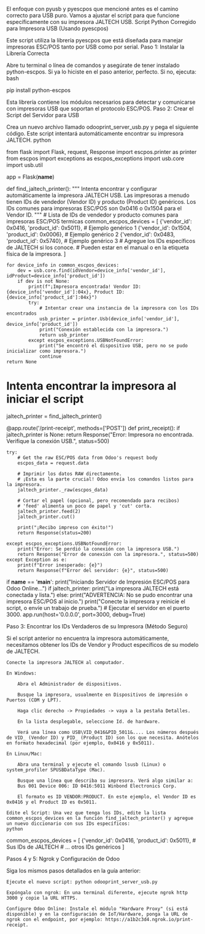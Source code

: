 El enfoque con pyusb y pyescpos que mencioné antes es el camino correcto para USB puro. Vamos a ajustar el script para que funcione específicamente con su impresora JALTECH USB.
Script Python Corregido para Impresora USB (Usando pyescpos)

Este script utiliza la librería pyescpos que está diseñada para manejar impresoras ESC/POS tanto por USB como por serial.
Paso 1: Instalar la Librería Correcta

Abre tu terminal o línea de comandos y asegúrate de tener instalado python-escpos. Si ya lo hiciste en el paso anterior, perfecto. Si no, ejecuta:
bash

pip install python-escpos

Esta librería contiene los módulos necesarios para detectar y comunicarse con impresoras USB que soportan el protocolo ESC/POS.
Paso 2: Crear el Script del Servidor para USB

Crea un nuevo archivo llamado odooprint_server_usb.py y pega el siguiente código. Este script intentará automáticamente encontrar su impresora JALTECH.
python

from flask import Flask, request, Response
import escpos.printer as printer
from escpos import exceptions as escpos_exceptions
import usb.core
import usb.util

app = Flask(__name__)

def find_jaltech_printer():
    """
    Intenta encontrar y configurar automáticamente la impresora JALTECH USB.
    Las impresoras a menudo tienen IDs de vendedor (Vendor ID) y producto (Product ID) genéricos.
    Los IDs comunes para impresoras ESC/POS son 0x0416 o 0x1504 para el Vendor ID.
    """
    # Lista de IDs de vendedor y producto comunes para impresoras ESC/POS termicas
    common_escpos_devices = [
        {'vendor_id': 0x0416, 'product_id': 0x5011},  # Ejemplo genérico 1
        {'vendor_id': 0x1504, 'product_id': 0x0006},  # Ejemplo genérico 2
        {'vendor_id': 0x0483, 'product_id': 0x5740},  # Ejemplo genérico 3
        # Agregue los IDs específicos de JALTECH si los conoce. 
        # Pueden estar en el manual o en la etiqueta física de la impresora.
    ]
    
    for device_info in common_escpos_devices:
        dev = usb.core.find(idVendor=device_info['vendor_id'], idProduct=device_info['product_id'])
        if dev is not None:
            print(f"¡Impresora encontrada! Vendor ID: {device_info['vendor_id']:04x}, Product ID: {device_info['product_id']:04x}")
            try:
                # Intentar crear una instancia de la impresora con los IDs encontrados
                usb_printer = printer.Usb(device_info['vendor_id'], device_info['product_id'])
                print("Conexión establecida con la impresora.")
                return usb_printer
            except escpos_exceptions.USBNotFoundError:
                print("Se encontró el dispositivo USB, pero no se pudo inicializar como impresora.")
                continue
    return None

# Intenta encontrar la impresora al iniciar el script
jaltech_printer = find_jaltech_printer()

@app.route('/print-receipt', methods=['POST'])
def print_receipt():
    if jaltech_printer is None:
        return Response("Error: Impresora no encontrada. Verifique la conexión USB.", status=500)
    
    try:
        # Get the raw ESC/POS data from Odoo's request body
        escpos_data = request.data
        
        # Imprimir los datos RAW directamente.
        # ¡Esta es la parte crucial! Odoo envía los comandos listos para la impresora.
        jaltech_printer._raw(escpos_data)
        
        # Cortar el papel (opcional, pero recomendado para recibos)
        # 'feed' alimenta un poco de papel y 'cut' corta.
        jaltech_printer.feed(2)
        jaltech_printer.cut()
        
        print("¡Recibo impreso con éxito!")
        return Response(status=200)
    
    except escpos_exceptions.USBNotFoundError:
        print("Error: Se perdió la conexión con la impresora USB.")
        return Response("Error de conexión con la impresora.", status=500)
    except Exception as e:
        print(f"Error inesperado: {e}")
        return Response(f"Error del servidor: {e}", status=500)

if __name__ == '__main__':
    print("Iniciando Servidor de Impresión ESC/POS para Odoo Online...")
    if jaltech_printer:
        print("La impresora JALTECH está conectada y lista.")
    else:
        print("ADVERTENCIA: No se pudo encontrar una impresora ESC/POS al inicio.")
        print("Conecte la impresora y reinicie el script, o envíe un trabajo de prueba.")
    # Ejecutar el servidor en el puerto 3000.
    app.run(host='0.0.0.0', port=3000, debug=True)

Paso 3: Encontrar los IDs Verdaderos de su Impresora (Método Seguro)

Si el script anterior no encuentra la impresora automáticamente, necesitamos obtener los IDs de Vendor y Product específicos de su modelo de JALTECH.

    Conecte la impresora JALTECH al computador.

    En Windows:

        Abra el Administrador de dispositivos.

        Busque la impresora, usualmente en Dispositivos de impresión o Puertos (COM y LPT).

        Haga clic derecho -> Propiedades -> vaya a la pestaña Detalles.

        En la lista desplegable, seleccione Id. de hardware.

        Verá una línea como USB\VID_0416&PID_5011&.... Los números después de VID_ (Vendor ID) y PID_ (Product ID) son los que necesita. Anótelos en formato hexadecimal (por ejemplo, 0x0416 y 0x5011).

    En Linux/Mac:

        Abra una terminal y ejecute el comando lsusb (Linux) o system_profiler SPUSBDataType (Mac).

        Busque una línea que describa su impresora. Verá algo similar a:
        Bus 001 Device 006: ID 0416:5011 Winbond Electronics Corp.

        El formato es ID VENDOR:PRODUCT. En este ejemplo, el Vendor ID es 0x0416 y el Product ID es 0x5011.

    Edite el Script: Una vez que tenga los IDs, edite la lista common_escpos_devices en la función find_jaltech_printer() y agregue un nuevo diccionario con sus IDs específicos:
    python

common_escpos_devices = [
    {'vendor_id': 0x0416, 'product_id': 0x5011},  # Sus IDs de JALTECH
    # ... otros IDs genéricos
]

Pasos 4 y 5: Ngrok y Configuración de Odoo

Siga los mismos pasos detallados en la guía anterior:

    Ejecute el nuevo script: python odooprint_server_usb.py

    Expóngalo con ngrok: En una terminal diferente, ejecute ngrok http 3000 y copie la URL HTTPS.

    Configure Odoo Online: Instale el módulo "Hardware Proxy" (si está disponible) y en la configuración de IoT/Hardware, ponga la URL de ngrok con el endpoint, por ejemplo: https://a1b2c3d4.ngrok.io/print-receipt.
